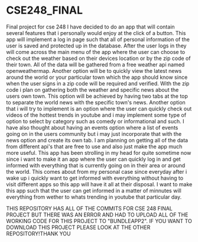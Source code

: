 # CSE248_FINAL
Final project for cse 248
I have decided to do an app that will contain several features that i personally would enjoy at the
click of a button. This app will implement a log in page such that all of personal information of the user is saved
and protected up in the database. After the user logs in they will come across the main menu of the app where the user can choose to check out the weather based on their devices location or by the zip code of their town. All of the data will be gathered from a free weather api named openweathermap. Another option will be to quickly view the latest news around the world or your particular town which the app should know since when the user signs in a zip code will be required and verified. With the zip code i plan on gathering both the weather and specific news about the users own town. This option will be achieved by having two tabs at the top to separate the world news with the specific town's news. Another option that i will try to implement is an option where the user can quickly check out videos of the hottest trends in youtube and i may implement some type of option to select by category such as comedy or informational and such. I have also thought about having an events option where a list of events going on in the users community but i may just incorporate that with the news option and create its own tab. I am planning on getting all of the data from different api's that are free to use and also just make the app much more useful. This app has been strolling in my head for quite sometime now since i want to make it an app where the user can quickly log in and get informed with everything that is currently going on in their area or around the world. This comes about from my personal case since everyday after i wake up i quickly want to get informed with everything without having to visit different apps so this app will have it all at their disposal. I want to make this app such that the user can get informed in a matter of minnutes will everything from wether to whats trending in youtube that particular day. 

THIS REPOSITORY HAS ALL OF THE COMMITS FOR CSE 248 FINAL PROJECT BUT THERE WAS AN ERROR AND HAD TO UPLOAD ALL OF THE WORKING CODE FOR THIS PROJECT TO "BUNDLEAPP2". IF YOU WANT TO DOWNLOAD THIS PROJECT PLEASE LOOK AT THE OTHER REPOSITORY!THANK YOU
